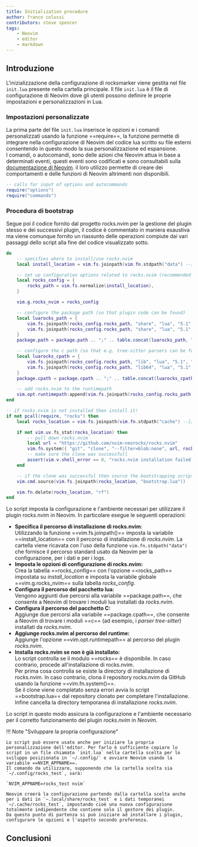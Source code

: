 ```yaml
---
title: Initialization procedure
author: franco colussi
contributors: steve spencer
tags:
    - Neovim
    - editor
    - markdown
---
```

<!--vale off-->
## Introduzione

L'inizializzazione della configurazione di rocksmarker viene gestita nel file `init.lua` presente nella cartella principale. Il file `init.lua` è il file di configurazione di Neovim dove gli utenti possono definire le proprie impostazioni e personalizzazioni in Lua.

### Impostazioni personalizzate

La prima parte del file `init.lua` inserisce le opzioni e i comandi personalizzati usando la funzione ==require==, la funzione permette di integrare nella configurazione di Neovim del codice lua scritto su file esterni consentendo in questo modo la sua personalizzazione ed espansione.  
I comandi, o autocomandi, sono delle azioni che Neovim attua in base a determinati eventi, questi eventi sono codificati e sono consultabili sulla [documentazione di Neovim](https://Neovim.io/doc/user/autocmd.html#_5.-events). il loro utilizzo permette di creare dei comportamenti e delle funzioni di Neovim altrimenti non disponibili.

```lua linenums="2"
-- calls for input of options and autocommands
require("options")
require("commands")
```

### Procedura di bootstrap

Segue poi il codice fornito dal progetto rocks.nvim per la gestione del plugin stesso e dei successivi plugin, il codice è commentato in maniera esaustiva ma viene comunque fornito un riassunto delle operazioni compiute dai vari passaggi dello script alla fine del codice visualizzato sotto.

```lua title="rocks.nvim bootstrap" linenums="7" hl_lines="3 6 7 13 20 27 32 37 43 45"
do
    -- specifies where to install/use rocks.nvim
    local install_location = vim.fs.joinpath(vim.fn.stdpath("data") --[[@as string]], "rocks")

    -- set up configuration options related to rocks.nvim (recommended to leave as default)
    local rocks_config = {
        rocks_path = vim.fs.normalize(install_location),
    }

    vim.g.rocks_nvim = rocks_config

    -- configure the package path (so that plugin code can be found)
    local luarocks_path = {
        vim.fs.joinpath(rocks_config.rocks_path, "share", "lua", "5.1", "?.lua"),
        vim.fs.joinpath(rocks_config.rocks_path, "share", "lua", "5.1", "?", "init.lua"),
    }
    package.path = package.path .. ";" .. table.concat(luarocks_path, ";")

    -- configure the c path (so that e.g. tree-sitter parsers can be found)
    local luarocks_cpath = {
        vim.fs.joinpath(rocks_config.rocks_path, "lib", "lua", "5.1", "?.so"),
        vim.fs.joinpath(rocks_config.rocks_path, "lib64", "lua", "5.1", "?.so"),
    }
    package.cpath = package.cpath .. ";" .. table.concat(luarocks_cpath, ";")

    -- add rocks.nvim to the runtimepath
    vim.opt.runtimepath:append(vim.fs.joinpath(rocks_config.rocks_path, "lib", "luarocks", "rocks-5.1", "rocks.nvim", "*"))
end

-- if rocks.nvim is not installed then install it!
if not pcall(require, "rocks") then
    local rocks_location = vim.fs.joinpath(vim.fn.stdpath("cache") --[[@as string]], "rocks.nvim")

    if not vim.uv.fs_stat(rocks_location) then
        -- pull down rocks.nvim
        local url = "https://github.com/nvim-neorocks/rocks.nvim"
        vim.fn.system({ "git", "clone", "--filter=blob:none", url, rocks_location })
        -- make sure the clone was successfull
        assert(vim.v.shell_error == 0, "rocks.nvim installation failed. try exiting and re-entering Neovim!")
    end

    -- if the clone was successful then source the bootstrapping script
    vim.cmd.source(vim.fs.joinpath(rocks_location, "bootstrap.lua"))

    vim.fn.delete(rocks_location, "rf")
end
```

Lo script imposta la configurazione e l'ambiente necessari per utilizzare il plugin rocks.nvim in Neovim. In particolare esegue le seguenti operazioni:

- **Specifica il percorso di installazione di rocks.nvim**:  
Utilizzando la funzione ==vim.fs.joinpath()== imposta la variabile ==install_location== con il percorso di installazione di *rocks.nvim*. La cartella viene ricavata con l'uso della funzione `vim.fn.stdpath("data")` che fornisce il percorso standard usato da Neovim per la configurazione, per i dati e per i logs.
- **Imposta le opzioni di configurazione di rocks.nvim:**  
Crea la tabella ==rocks_config== con l'opzione ==rocks_path== impostata su *install_location* e imposta la variabile globale ==vim.g.rocks_nvim== sulla tabella *rocks_config*.
- **Configura il percorso del pacchetto lua:**  
Vengono aggiunti due percorsi alla variabile ==package.path==, che consente a Neovim di trovare i moduli lua installati da *rocks.nvim*.
- **Configura il percorso del pacchetto C:**  
Aggiunge due percorsi alla variabile ==package.cpath==, che consente a Neovim di trovare i moduli ==c== (ad esempio, i *parser tree-sitter*) installati da *rocks.nvim*.
- **Aggiunge rocks.nvim al percorso del runtime:**  
Aggiunge l'opzione ==vim.opt.runtimepath== al percorso del plugin *rocks.nvim*.
- **Installa rocks.nvim se non è già installato:**  
Lo script controlla se il modulo ==rocks== è disponibile. In caso contrario, procede all'installazione di rocks.nvim.  
Per prima cosa controlla se esiste la directory di installazione di rocks.nvim. In caso contrario, clona il repository rocks.nvim da GitHub usando la funzione ==vim.fn.system()==.  
Se il clone viene completato senza errori avvia lo script ==bootstrap.lua== dal repository clonato per completare l'installazione.  
Infine cancella la directory temporanea di installazione *rocks.nvim*.

Lo script in questo modo assicura la configurazione e l'ambiente necessario per il corretto funzionamento del plugin *rocks.nvim* in *Neovim*.

!!! Note "Sviluppare la propria configurazione"

    Lo script può essere usato anche per iniziare la propria personalizzazione dell'editor. Per farlo è sufficiente copiare lo script in un file chiamato `init.lua` nella cartella scelta per lo sviluppo posizionata in `~/.config/` e avviare Neovim usando la variabile ==NVIM_APPNAME==.  
    Il comando da utilizzare, supponendo che la cartella scelta sia `~/.config/rocks_test`, sarà:

    `NVIM_APPNAME=rocks_test nvim`

    Neovim creerà la configurazione partendo dalla cartella scelta anche per i dati in `~.local/share/rocks_test` e i dati temporanei `~/.cache/rocks_test`, impostando cioè una nuova configurazione totalmente indipendente che contiene solo il gestore dei plugin.  
    Da questo punto di partenza si può iniziare ad installare i plugin, configurare le opzioni e l'aspetto secondo preferenza.

## Conclusioni

